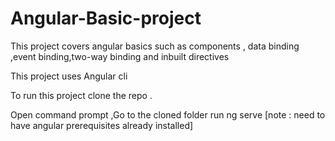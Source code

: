 # Angular-Basic-project
This project covers angular basics such as components , data binding ,event binding,two-way binding and inbuilt directives 

This project uses Angular cli

To run this project clone the repo .

Open command prompt ,Go to the cloned folder run ng serve [note : need to have angular prerequisites already installed]

